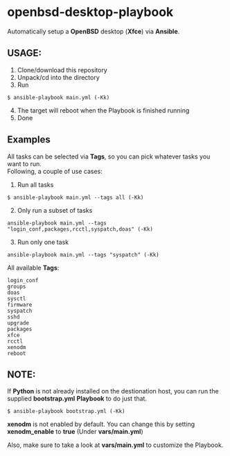 # openbsd-desktop-playbook

Automatically setup a **OpenBSD** desktop (**Xfce**) via **Ansible**.

## USAGE:
1. Clone/download this repository
2. Unpack/cd into the directory
3. Run
```Shell
$ ansible-playbook main.yml (-Kk)
```
4. The target will reboot when the Playbook is finished running
5. Done

## Examples
All tasks can be selected via **Tags**, so you can pick whatever tasks you want to run.   
Following, a couple of use cases:
1. Run all tasks
```Ansible
$ ansible-playbook main.yml --tags all (-Kk)
```
2. Only run a subset of tasks
```Ansible
ansible-playbook main.yml --tags "login_conf,packages,rcctl,syspatch,doas" (-Kk)
```
3. Run only one task
```
ansible-playbook main.yml --tags "syspatch" (-Kk)
```
All available **Tags**:
```Shell
login_conf
groups
doas
sysctl
firmware
syspatch
sshd
upgrade
packages
xfce
rcctl
xenodm
reboot
```

## NOTE:
If **Python** is not already installed on the destionation host, you can run the supplied **bootstrap.yml** **Playbook** to do just that.
```Shell
$ ansible-playbook bootstrap.yml (-Kk)
```

**xenodm** is not enabled by default. You can change this by setting **xenodm_enable** to **true** (Under **vars/main.yml**)

Also, make sure to take a look at **vars/main.yml** to customize the Playbook.
